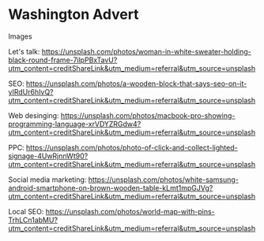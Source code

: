 # Washington Advert

Images

Let's talk: https://unsplash.com/photos/woman-in-white-sweater-holding-black-round-frame-7ilpPBxTavU?utm_content=creditShareLink&utm_medium=referral&utm_source=unsplash

SEO: https://unsplash.com/photos/a-wooden-block-that-says-seo-on-it-yIRdUr6hIvQ?utm_content=creditShareLink&utm_medium=referral&utm_source=unsplash

Web desinging: https://unsplash.com/photos/macbook-pro-showing-programming-language-xrVDYZRGdw4?utm_content=creditShareLink&utm_medium=referral&utm_source=unsplash

PPC: https://unsplash.com/photos/photo-of-click-and-collect-lighted-signage-4UwRjnnWt90?utm_content=creditShareLink&utm_medium=referral&utm_source=unsplash

Social media marketing: https://unsplash.com/photos/white-samsung-android-smartphone-on-brown-wooden-table-kLmt1mpGJVg?utm_content=creditShareLink&utm_medium=referral&utm_source=unsplash

Local SEO: https://unsplash.com/photos/world-map-with-pins-TrhLCn1abMU?utm_content=creditShareLink&utm_medium=referral&utm_source=unsplash

